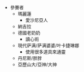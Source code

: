 * 參賽者
    * 瑪麗蓮
        + 愛沙尼亞人
    * 納吉拉
    + 德國老奶奶
        + 讀心術
    + 現代萨满/萨满婆婆/叶卡捷琳娜
        + 使用很多道具來通靈
    + 丹尼斯/胖胖
    + 亞歷山大/亞神/大神
    
    